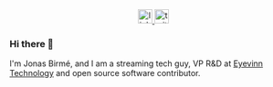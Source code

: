 <div align="center">
  <a href="https://linkedin.com/in/birme/" target="_blank">
    <img src="https://img.shields.io/static/v1?message=LinkedIn&logo=linkedin&label=&color=0077B5&logoColor=white&labelColor=&style=for-the-badge" height="25" alt="linkedin logo"  />
  </a>
  <a href="https://twitter.com/JonasBirme" target="_blank">
    <img src="https://img.shields.io/static/v1?message=@JonasBirme&logo=twitter&label=&color=0077B5&logoColor=white&labelColor=&style=for-the-badge" height="25" alt="twitter logo"  />
  </a>  
</div>

###  Hi there 👋

I'm Jonas Birmé, and I am a streaming tech guy, VP R&D at [Eyevinn Technology](https://www.eyevinntechnology.se) and open source software contributor.


<!--
**birme/birme** is a ✨ _special_ ✨ repository because its `README.md` (this file) appears on your GitHub profile.

Here are some ideas to get you started:

- 🔭 I’m currently working on ...
- 🌱 I’m currently learning ...
- 👯 I’m looking to collaborate on ...
- 🤔 I’m looking for help with ...
- 💬 Ask me about ...
- 📫 How to reach me: ...
- 😄 Pronouns: ...
- ⚡ Fun fact: ...
-->
